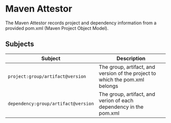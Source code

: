 # Maven Attestor

The Maven Attestor records project and dependency information from a provided pom.xml (Maven Project Object Model).

## Subjects

| Subject | Description |
| ------- | ----------- |
| `project:group/artifact@version` | The group, artifact, and version of the project to which the pom.xml belongs |
| `dependency:group/artifact@version` | The group, artifact, and verion of each dependency in the pom.xml |
